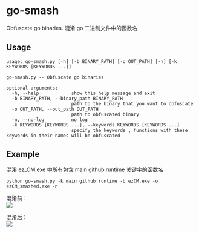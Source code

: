 # go-smash
Obfuscate go binaries. 混淆 go 二进制文件中的函数名  

## Usage  
```console
usage: go-smash.py [-h] [-b BINARY_PATH] [-o OUT_PATH] [-n] [-k KEYWORDS [KEYWORDS ...]]

go-smash.py -- Obfuscate go binaries

optional arguments:
  -h, --help            show this help message and exit
  -b BINARY_PATH, --binary_path BINARY_PATH
                        path to the binary that you want to obfuscate
  -o OUT_PATH, --out_path OUT_PATH
                        path to obfuscated binary
  -n, --no-log          no log
  -k KEYWORDS [KEYWORDS ...], --keywords KEYWORDS [KEYWORDS ...]
                        specify the keywords , functions with these keywords in their names will be obfuscated
```

## Example  
混淆 ez_CM.exe 中所有包含 main github runtime 关键字的函数名
```console
python go-smash.py -k main github runtime -b ezCM.exe -o ezCM_smashed.exe -n
```
混淆前：  
![](https://github.com/v0id-re/go-smash/blob/main/pic/before.png)  

混淆后：  
![](https://github.com/v0id-re/go-smash/blob/main/pic/after.png)


